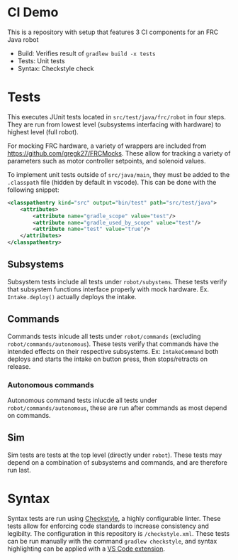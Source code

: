 # CI Demo
This is a repository with setup that features 3 CI components for an FRC Java robot
 - Build: Verifies result of `gradlew build -x tests`
 - Tests: Unit tests
 - Syntax: Checkstyle check

# Tests
This executes JUnit tests located in `src/test/java/frc/robot` in four steps. They are run from lowest level (subsystems interfacing with hardware) to highest level (full robot).

For mocking FRC hardware, a variety of wrappers are included from https://github.com/gregk27/FRCMocks. These allow for tracking a variety of parameters such as motor controller setpoints, and solenoid values.

To implement unit tests outside of `src/java/main`, they must be added to the `.classpath` file (hidden by default in vscode). This can be done with the following snippet:
```XML
<classpathentry kind="src" output="bin/test" path="src/test/java">
    <attributes>
        <attribute name="gradle_scope" value="test"/>
        <attribute name="gradle_used_by_scope" value="test"/>
        <attribute name="test" value="true"/>
    </attributes>
</classpathentry>
```

## Subsystems
Subsystem tests include all tests under `robot/subystems`. These tests verify that subsystem functions interface properly with mock hardware. Ex. `Intake.deploy()` actually deploys the intake.

## Commands
Commands tests inlcude all tests under `robot/commands` (excluding `robot/commands/autonomous`). These tests verify that commands have the intended effects on their respective subsystems. Ex: `IntakeCommand` both deploys and starts the intake on button press, then stops/retracts on release.

### Autonomous commands
Autonomous command tests inlucde all tests under `robot/commands/autonomous`, these are run after commands as most depend on commands.

## Sim
Sim tests are tests at the top level (directly under `robot`). These tests may depend on a combination of subsystems and commands, and are therefore run last.

# Syntax
Syntax tests are run using [Checkstyle](https://checkstyle.sourceforge.io/), a highly configurable linter. These tests allow for enforcing code standards to increase consistency and legibilty. The configuration in this repository is `/checkstyle.xml`. These tests can be run manually with the command `gradlew checkstyle`, and syntax highlighting can be applied with a [VS Code extension](https://marketplace.visualstudio.com/items?itemName=shengchen.vscode-checkstyle).